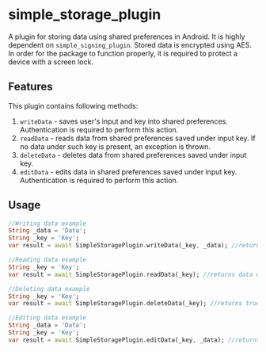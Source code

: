 # simple_storage_plugin
A plugin for storing data using shared preferences in Android. It is highly dependent on ```simple_signing_plugin```. Stored data is encrypted using AES. In order for the package to function properly, it is required to protect a device with a screen lock.

## Features
This plugin contains following methods:
1. ```writeData``` - saves user's input and key into shared preferences. Authentication is required to perform this action.
2. ```readData``` - reads data from shared preferences saved under input key. If no data under such key is present, an exception is thrown.
3. ```deleteData``` - deletes data from shared preferences saved under input key.
4. ```editData``` - edits data in shared preferences saved under input key. Authentication is required to perform this action.

## Usage
```dart
//Writing data example
String _data = 'Data';
String _key = 'Key';
var result = await SimpleStoragePlugin.writeData(_key, _data); //returns true if everything goes fine. Can throw a SharedPreferencesException or DeviceNotSecuredException
```

```dart
//Reading data example
String _key = 'Key';
var result = await SimpleStoragePlugin.readData(_key); //returns data written under key if everything goes fine. Can throw a InvalidSignatureException, DeviceNotSecuredException or NoKeyInStorageException
```

```dart
//Deleting data example
String _key = 'Key';
var result = await SimpleStoragePlugin.deleteData(_key); //returns true if everything goes fine. Can throw a SharedPreferencesException or DeviceNotSecuredException
```

```dart
//Editing data example
String _data = 'Data';
String _key = 'Key';
var result = await SimpleStoragePlugin.editData(_key, _data); //returns true if everything goes fine. Can throw a SharedPreferencesException or DeviceNotSecuredException
```